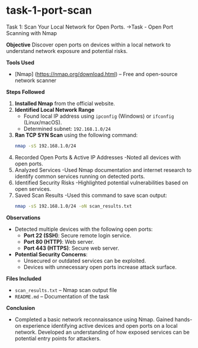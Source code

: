 # task-1-port-scan
Task 1: Scan Your Local Network for Open Ports.
->Task - Open Port Scanning with Nmap

**Objective**
Discover open ports on devices within a local network to understand network exposure and potential risks.

**Tools Used**
- [Nmap] (https://nmap.org/download.html) – Free and open-source network scanner  

**Steps Followed**

1. **Installed Nmap** from the official website.
2. **Identified Local Network Range**  
   - Found local IP address using `ipconfig` (Windows) or `ifconfig` (Linux/macOS).  
   - Determined subnet: `192.168.1.0/24`
3. **Ran TCP SYN Scan** using the following command:
   ```bash
   nmap -sS 192.168.1.0/24
4. Recorded Open Ports & Active IP Addresses
   -Noted all devices with open ports.
5. Analyzed Services
   -Used Nmap documentation and internet research to identify common services running on detected ports.
6. Identified Security Risks
   -Highlighted potential vulnerabilities based on open services.
7. Saved Scan Results
   -Used this command to save scan output:
   ```bash
   nmap -sS 192.168.1.0/24 -oN scan_results.txt

**Observations**

- Detected multiple devices with the following open ports:
  - **Port 22 (SSH)**: Secure remote login service.
  - **Port 80 (HTTP)**: Web server.
  - **Port 443 (HTTPS)**: Secure web server.
- **Potential Security Concerns**:
  - Unsecured or outdated services can be exploited.
  - Devices with unnecessary open ports increase attack surface.

**Files Included**
- `scan_results.txt` – Nmap scan output file
- `README.md` – Documentation of the task

**Conclusion**

- Completed a basic network reconnaissance using Nmap. Gained hands-on experience identifying active devices and open ports on a local network. Developed an understanding of how exposed services can be potential entry points for attackers.
